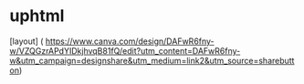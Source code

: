 # uphtml

[layout]    ( https://www.canva.com/design/DAFwR6fny-w/VZQGzrAPdYIDkjhvqB81fQ/edit?utm_content=DAFwR6fny-w&utm_campaign=designshare&utm_medium=link2&utm_source=sharebutton)
